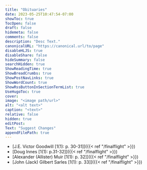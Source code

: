 ```yaml
---
title: "Obituaries"
date: 2023-05-25T10:47:54-07:00
showToc: true
TocOpen: false
draft: false
hidemeta: false
comments: false
description: "Desc Text."
canonicalURL: "https://canonical.url/to/page"
disableHLJS: true 
disableShare: false
hideSummary: false
searchHidden: true
ShowReadingTime: true
ShowBreadCrumbs: true
ShowPostNavLinks: true
ShowWordCount: true
ShowRssButtonInSectionTermList: true
UseHugoToc: true
cover:
image: "<image path/url>" 
alt: "<alt text>" 
caption: "<text>" 
relative: false
hidden: true
editPost:
Text: "Suggest Changes" 
appendFilePath: true 
---
```


* [J.E. Victor Goodwill [1(1): p. 30-31]]({{< ref "/finalflight" >}})
* [Doug Innes [1(1): p.31-32]]({{< ref "/finalflight" >}})
* [Alexander (Allister) Muir [1(1): p. 32]]({{< ref "/finalflight" >}})
* [John (Jack) Gilbert Sarles [1(1): p. 33]]({{< ref "/finalflight" >}})
